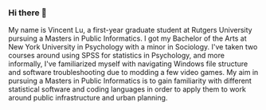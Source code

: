 ### Hi there 👋
My name is Vincent Lu, a first-year graduate student at Rutgers University pursuing a Masters in Public Informatics. I got my Bachelor of the Arts at New York University in Psychology with a minor in Sociology. I've taken two courses around using SPSS for statistics in Psychology, and more informally, I've familiarized myself with navigating Windows file structure and software troubleshooting due to modding a few video games. My aim in pursuing a Masters in Public Informatics is to gain familiarity with different statistical software and coding languages in order to apply them to work around public infrastructure and urban planning.

<!--
**vl326/vl326** is a ✨ _special_ ✨ repository because its `README.md` (this file) appears on your GitHub profile.

Here are some ideas to get you started:

- 🔭 I’m currently working on ...
- 🌱 I’m currently learning ...
- 👯 I’m looking to collaborate on ...
- 🤔 I’m looking for help with ...
- 💬 Ask me about ...
- 📫 How to reach me: ...
- 😄 Pronouns: ...
- ⚡ Fun fact: ...
-->
